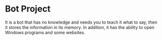 # Bot Project

It is a bot that has no knowledge and needs you to teach it what to say, then it stores the information in its memory. In addition, it has the ability to open Windows programs and some websites.
 

